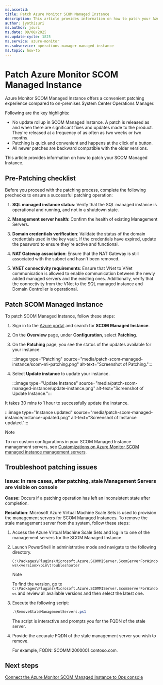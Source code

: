 ```yaml
---
ms.assetid: 
title: Patch Azure Monitor SCOM Managed Instance
description: This article provides information on how to patch your Azure Monitor SCOM Managed Instance.
author: jyothisuri
ms.author: jsuri
ms.date: 09/08/2025
ms.update-cycle: 1825
ms.service: azure-monitor
ms.subservice: operations-manager-managed-instance
ms.topic: how-to
---
```


# Patch Azure Monitor SCOM Managed Instance

Azure Monitor SCOM Managed Instance offers a convenient patching experience compared to on-premises System Center Operations Manager.

Following are the key highlights:

- No update rollup in SCOM Managed Instance. A patch is released as and when there are significant fixes and updates made to the product. They're released at a frequency of as often as two weeks or two months.
- Patching is quick and convenient and happens at the click of a button.
- All newer patches are backward compatible with the older versions. 

This article provides information on how to patch your SCOM Managed Instance.

## Pre-Patching checklist

Before you proceed with the patching process, complete the following prechecks to ensure a successful patching operation:

1. **SQL managed instance status**: Verify that the SQL managed instance is operational and running, and not in a shutdown state.

2. **Management server health**: Confirm the health of existing Management Servers.

3. **Domain credentials verification**: Validate the status of the domain credentials used in the key vault. If the credentials have expired, update the password to ensure they're active and functional.

4. **NAT Gateway association**: Ensure that the NAT Gateway is still associated with the subnet and hasn't been removed.

5. **VNET connectivity requirements**: Ensure that VNet to VNet communication is allowed to enable communication between the newly added managed servers and the existing ones. Additionally, verify that the connectivity from the VNet to the SQL managed instance and Domain Controller is operational.

## Patch SCOM Managed Instance

To patch SCOM Managed Instance, follow these steps:

1. Sign in to the [Azure portal](https://portal.azure.com/) and search for **SCOM Managed Instance**.
1. On the **Overview** page, under **Configuration**, select **Patching**.
1. On the **Patching** page, you see the status of the updates available for your instance.

     :::image type="Patching" source="media/patch-scom-managed-instance/scom-mi-patching.png" alt-text="Screenshot of Patching.":::

1. Select **Update instance** to update your instance.

     :::image type="Update Instance" source="media/patch-scom-managed-instance/update-instance.png" alt-text="Screenshot of Update Instance.":::
 
It takes 30 mins to 1 hour to successfully update the instance.

 :::image type="Instance updated" source="media/patch-scom-managed-instance/instance-updated.png" alt-text="Screenshot of Instance updated.":::

>[!NOTE]
>To run custom configurations in your SCOM Managed Instance management servers, see [Customizations on Azure Monitor SCOM managed instance management servers](customizations-on-scom-managed-instance-management-servers.md).


## Troubleshoot patching issues

### Issue: In rare cases, after patching, stale Management Servers are visible on console

**Cause**: Occurs if a patching operation has left an inconsistent state after completion.

**Resolution**: Microsoft Azure Virtual Machine Scale Sets is used to provision the management servers for SCOM Managed Instances. To remove the stale management server from the system, follow these steps:

1. Access the Azure Virtual Machine Scale Sets and log in to one of the management servers for the SCOM Managed Instance.

2. Launch PowerShell in administrative mode and navigate to the following directory.

    `C:\Packages\Plugins\Microsoft.Azure.SCOMMIServer.ScomServerForWindows\<version>\bin\troubleshooter`

    >[!Note]
    >To find the version, go to `C:\Packages\Plugins\Microsoft.Azure.SCOMMIServer.ScomServerForWindows` and review all available versions and then select the latest one.

3. Execute the following script:

    ```powershell
    .\RemoveStaleManagementServers.ps1 
    ```

    The script is interactive and prompts you for the FQDN of the stale server.  

4. Provide the accurate FQDN of the stale management server you wish to remove.

    For example, FQDN: SCOMMI2000001.contoso.com.

## Next steps

[Connect the Azure Monitor SCOM Managed Instance to Ops console](connect-managed-instance-ops-console.md)